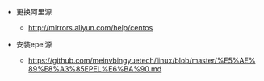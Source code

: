 
- 更换阿里源
  - http://mirrors.aliyun.com/help/centos
  
- 安装epel源
  - https://github.com/meinvbingyuetech/linux/blob/master/%E5%AE%89%E8%A3%85EPEL%E6%BA%90.md
